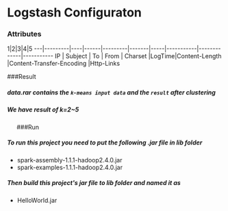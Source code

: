 # Logstash Configuraton

### Attributes
 1|2|3|4|5
---|---------|----|------|---------|-------|-----|-----------|-------------|-----------
IP | Subject | To | From | Charset |LogTime|Content-Length  |Content-Transfer-Encoding |Http-Links                  

###Result
##### **data.rar** contains the `k-means input data` and the `result` after clustering
##### We have result of k=2~5

`
`
`
`
###Run

##### To run this project you need to put the following .jar file in lib folder
- spark-assembly-1.1.1-hadoop2.4.0.jar
- spark-examples-1.1.1-hadoop2.4.0.jar

##### Then build this project's jar file to lib folder and named it as
- HelloWorld.jar
